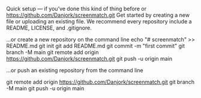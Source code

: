 Quick setup — if you’ve done this kind of thing before
or	
https://github.com/Danjork/screenmatch.git
Get started by creating a new file or uploading an existing file. We recommend every repository include a README, LICENSE, and .gitignore.

…or create a new repository on the command line
echo "# screenmatch" >> README.md
git init
git add README.md
git commit -m "first commit"
git branch -M main
git remote add origin https://github.com/Danjork/screenmatch.git
git push -u origin main

…or push an existing repository from the command line

git remote add origin https://github.com/Danjork/screenmatch.git
git branch -M main
git push -u origin main

